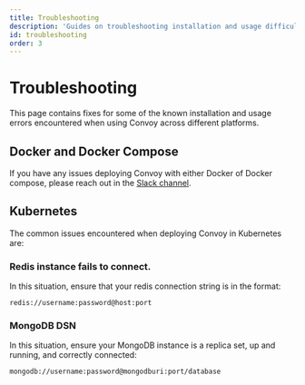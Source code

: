 ```yaml
---
title: Troubleshooting
description: 'Guides on troubleshooting installation and usage difficulties.'
id: troubleshooting
order: 3
---
```


# Troubleshooting

This page contains fixes for some of the known installation and usage errors encountered when using Convoy across different platforms.

## Docker and Docker Compose
If you have any issues deploying Convoy with either Docker of Docker compose, please reach out in the [Slack channel](https://app.slack.com/client/T02JMPNCYNP).
<!-- At the moment, we haven't encountered any issue -->

## Kubernetes
The common issues encountered when deploying Convoy in Kubernetes are:

### Redis instance fails to connect. 
In this situation, ensure that your redis connection string is in the format:

```
redis://username:password@host:port
```

### MongoDB DSN
In this situation, ensure your MongoDB instance is a replica set, up and running, and correctly connected:
```
mongodb://username:password@mongodburi:port/database
```